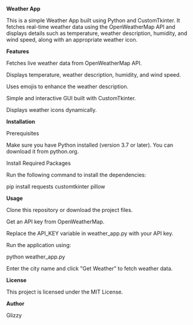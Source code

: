 **Weather App**

This is a simple Weather App built using Python and CustomTkinter. It fetches real-time weather data using the OpenWeatherMap API and displays details such as temperature, weather description, humidity, and wind speed, along with an appropriate weather icon.

**Features**

Fetches live weather data from OpenWeatherMap API.

Displays temperature, weather description, humidity, and wind speed.

Uses emojis to enhance the weather description.

Simple and interactive GUI built with CustomTkinter.

Displays weather icons dynamically.

**Installation**

Prerequisites

Make sure you have Python installed (version 3.7 or later). You can download it from python.org.

Install Required Packages

Run the following command to install the dependencies:

pip install requests customtkinter pillow

**Usage**

Clone this repository or download the project files.

Get an API key from OpenWeatherMap.

Replace the API_KEY variable in weather_app.py with your API key.

Run the application using:

python weather_app.py

Enter the city name and click "Get Weather" to fetch weather data.

**License**

This project is licensed under the MIT License.

**Author**

Glizzy

